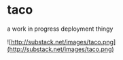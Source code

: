 # taco

a work in progress deployment thingy

![http://substack.net/images/taco.png](http://substack.net/images/taco.png)